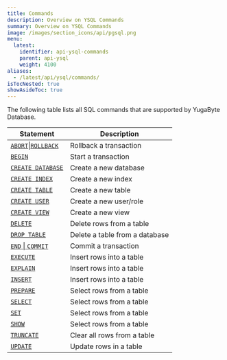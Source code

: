 ```yaml
---
title: Commands
description: Overview on YSQL Commands
summary: Overview on YSQL Commands
image: /images/section_icons/api/pgsql.png
menu:
  latest:
    identifier: api-ysql-commands
    parent: api-ysql
    weight: 4100
aliases:
  - /latest/api/ysql/commands/
isTocNested: true
showAsideToc: true
---
```


The following table lists all SQL commands that are supported by YugaByte Database.

| Statement | Description |
|-----------|-------------|
| [`ABORT`&#124;`ROLLBACK`](transactions) | Rollback a transaction |
| [`BEGIN`](transactions) | Start a transaction |
| [`CREATE DATABASE`](ddl_create_database) | Create a new database |
| [`CREATE INDEX`](ddl_create_index) | Create a new index |
| [`CREATE TABLE`](ddl_create_table) | Create a new table |
| [`CREATE USER`](ddl_create_user) | Create a new user/role |
| [`CREATE VIEW`](ddl_create_view) | Create a new view |
| [`DELETE`](dml_delete) | Delete rows from a table |
| [`DROP TABLE`](ddl_drop_table) | Delete a table from a database |
| [`END` &#124; `COMMIT`](transactions) | Commit a transaction |
| [`EXECUTE`](prepare_execute) | Insert rows into a table |
| [`EXPLAIN`](explain) | Insert rows into a table |
| [`INSERT`](dml_insert) | Insert rows into a table |
| [`PREPARE`](prepare_execute) | Select rows from a table |
| [`SELECT`](dml_select) | Select rows from a table |
| [`SET`](transactions) | Select rows from a table |
| [`SHOW`](transactions) | Select rows from a table |
| [`TRUNCATE`](ddl_truncate_table) | Clear all rows from a table |
| [`UPDATE`](dml_update) | Update rows in a table |

<!---
These are commented out as they are not yet fully supported.
[`DROP DATABASE`](ddl_drop_database) | Delete a database and associated objects |
[`GRANT`](permissions) | Grant permissions|
[`REVOKE`](permissions) | Revoke permissions |
--->
